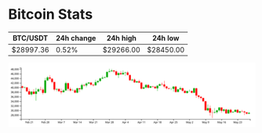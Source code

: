 # Bitcoin Stats

BTC/USDT|24h change|24h high|24h low|
|---|---|---|---|
|$28997.36|0.52%|$29266.00|$28450.00|

<img src="./chart.svg">
